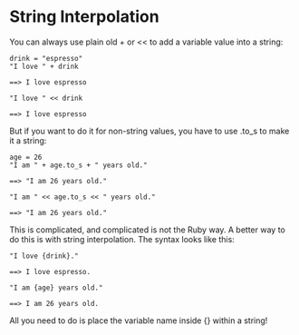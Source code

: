 # String Interpolation

You can always use plain old + or << to add a variable value into a string:

    drink = "espresso"
    "I love " + drink

    ==> I love espresso

    "I love " << drink

    ==> I love espresso

But if you want to do it for non-string values, you have to use .to_s to make it a string:

    age = 26
    "I am " + age.to_s + " years old."

    ==> "I am 26 years old."

    "I am " << age.to_s << " years old."

    ==> "I am 26 years old."

This is complicated, and complicated is not the Ruby way. A better way to do this is with string interpolation. The syntax looks like this:

    "I love {drink}."

    ==> I love espresso.

    "I am {age} years old."

    ==> I am 26 years old.

All you need to do is place the variable name inside {} within a string!
